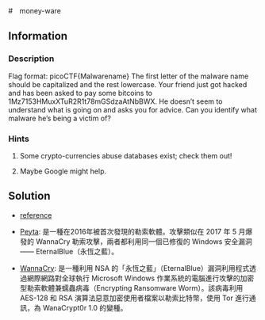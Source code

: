 #　money-ware

## Information 

### Description

Flag format: picoCTF{Malwarename}
The first letter of the malware name should be capitalized and the rest lowercase.
Your friend just got hacked and has been asked to pay some bitcoins to 1Mz7153HMuxXTuR2R1t78mGSdzaAtNbBWX. He doesn’t seem to understand what is going on and asks you for advice. Can you identify what malware he’s being a victim of?

### Hints

1. Some crypto-currencies abuse databases exist; check them out!

2. Maybe Google might help.

## Solution

- [reference](https://www.cnbc.com/2017/06/28/ransomware-cyberattack-petya-bitcoin-payment.html)

- [Peyta](https://zh.wikipedia.org/zh-tw/Petya): 是一種在2016年被首次發現的勒索軟體。攻擊類似在 2017 年 5 月爆發的 WannaCry 勒索攻擊，兩者都利用同一個已修復的 Windows 安全漏洞 —— EternalBlue（永恆之藍）。

- [WannaCry](https://zh.wikipedia.org/zh-tw/WannaCry): 是一種利用 NSA 的「永恆之藍」（EternalBlue）漏洞利用程式透過網際網路對全球執行 Microsoft Windows 作業系統的電腦進行攻擊的加密型勒索軟體兼蠕蟲病毒（Encrypting Ransomware Worm）。該病毒利用 AES-128 和 RSA 演算法惡意加密使用者檔案以勒索比特幣，使用 Tor 進行通訊，為 WanaCrypt0r 1.0 的變種。